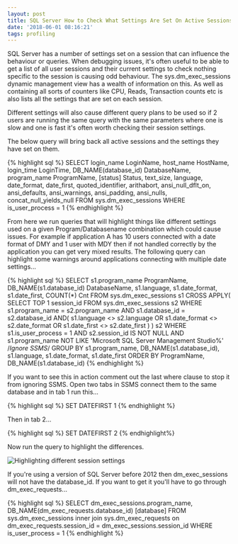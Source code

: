 ```yaml
---
layout: post
title: SQL Server How to Check What Settings Are Set On Active Sessions
date: '2018-06-01 08:16:21'
tags: profiling
---
```

SQL Server has a number of settings set on a session that can influence the behaviour or queries.  When debugging issues, it's often useful to be able
to get a list of all user sessions and their current settings to check nothing specific to the session is causing odd behaviour. The sys.dm_exec_sessions
dynamic management view has a wealth of information on this. As well as containing all sorts of counters like CPU, Reads, Transaction counts etc is also lists
all the settings that are set on each session.

Different settings will also cause different query plans to be used so if 2 users are running the same query with the same parameters
where one is slow and one is fast it's often worth checking their session settings.

The below query will bring back all active sessions and the settings they have set on them.

{% highlight sql %}
SELECT
   login_name LoginName,
   host_name HostName,
   login_time LoginTime,
   DB_NAME(database_id) DatabaseName,
   program_name ProgramName,
   [status] Status,
   text_size,
   language,
   date_format,
   date_first,
   quoted_identifier,
   arithabort,
   ansi_null_dflt_on,
   ansi_defaults,
   ansi_warnings,
   ansi_padding,
   ansi_nulls,
   concat_null_yields_null
FROM
   sys.dm_exec_sessions
WHERE
   is_user_process = 1
{% endhighlight %}

From here we run queries that will highlight things like different settings used on a given Program/Databasename combination which could cause issues. For example if application A has 10 users connected with a date format of DMY and 1 user with MDY then if not handled correctly by the application you can get very mixed results. The following query can highlight some warnings around applications connecting with multiple date settings...

{% highlight sql %}
SELECT
   s1.program_name ProgramName,
   DB_NAME(s1.database_id) DatabaseName,
   s1.language,
   s1.date_format,
   s1.date_first,
   COUNT(*) Cnt
FROM
   sys.dm_exec_sessions s1
   CROSS APPLY(
      SELECT TOP 1 session_id FROM sys.dm_exec_sessions s2
      WHERE
         s1.program_name = s2.program_name
         AND s1.database_id = s2.database_id
         AND(
            s1.language <> s2.language OR
            s1.date_format <> s2.date_format OR
            s1.date_first <> s2.date_first
         )
   ) s2
WHERE
   s1.is_user_process = 1
   AND s2.session_id IS NOT NULL
   AND s1.program_name NOT LIKE 'Microsoft SQL Server Management Studio%' /*Ignore SSMS*/
GROUP BY
   s1.program_name,
   DB_NAME(s1.database_id),
   s1.language,
   s1.date_format,
   s1.date_first
ORDER BY ProgramName, DB_NAME(s1.database_id)
{% endhighlight %}

If you want to see this in action comment out the last where clause to stop it from ignoring SSMS. Open two tabs in SSMS connect them to the same database and in tab 1 run this...

{% highlight sql %}
SET DATEFIRST 1
{% endhighlight %}

Then in tab 2...

{% highlight sql %}
SET DATEFIRST 2
{% endhighlight%}

Now run the query to highlight the differences.

![Highlighting different session settings]({{site.url}}/content/images/2018-session-settings/differences.PNG)

If you're using a version of SQL Server before 2012 then dm_exec_sessions will not have the database_id. If you want to get it you'll have to go through dm_exec_requests...

{% highlight sql %}
SELECT
   dm_exec_sessions.program_name,
   DB_NAME(dm_exec_requests.database_id) [database]
FROM
   sys.dm_exec_sessions
   inner join sys.dm_exec_requests on dm_exec_requests.session_id = dm_exec_sessions.session_id
WHERE
   is_user_process = 1
{% endhighlight %}